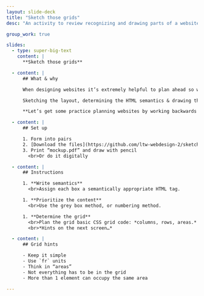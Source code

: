 ```yaml
---
layout: slide-deck
title: "Sketch those grids"
desc: "An activity to review recognizing and drawing parts of a website including semantics and CSS Grids."

group_work: true

slides:
  - type: super-big-text
    content: |
      **Sketch those grids**

  - content: |
      ## What & why

      When designing websites it’s extremely helpful to plan ahead so we have a direction *before* writing a line of code.

      Sketching the layout, determining the HTML semantics & drawing the grid will make coding more straight-forward and understandable.

      **Let’s get some practice planning websites by working backwards from an already complete design.**

  - content: |
      ## Set up

      1. Form into pairs
      2. [Download the files](https://github.com/ltw-webdesign-2/sketch-those-grids/archive/master.zip)
      3. Print “mockup.pdf” and draw with pencil
        <br>Or do it digitally

  - content: |
      ## Instructions

      1. **Write semantics**
        <br>Assign each box a semantically appropriate HTML tag.

      1. **Prioritize the content**
        <br>Use the grey box method, or numbering method.

      1. **Determine the grid**
        <br>Plan the grid basic CSS grid code: *columns, rows, areas.*
        <br>*Hints on the next screen…*

  - content: |
      ## Grid hints

      - Keep it simple
      - Use `fr` units
      - Think in “areas”
      - Not everything has to be in the grid
      - More than 1 element can occupy the same area

---
```

